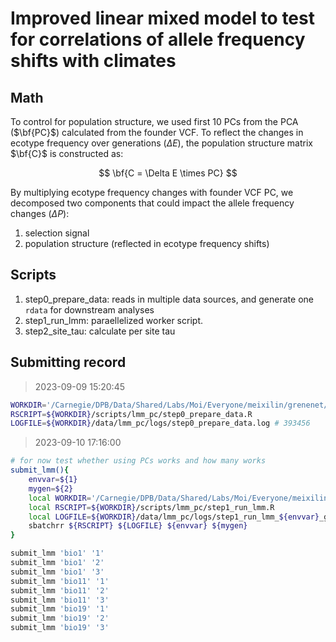 # Improved linear mixed model to test for correlations of allele frequency shifts with climates

## Math

To control for population structure, we used first 10 PCs from the PCA ($\bf{PC}$) calculated from the founder VCF.
To reflect the changes in ecotype frequency over generations ($\Delta E$), the population structure matrix $\bf{C}$ is constructed as:

$$
\bf{C = \Delta E \times PC}
$$

By multiplying ecotype frequency changes with founder VCF PC, we decomposed two components that could impact the allele frequency changes ($\Delta P$):

1. selection signal
2. population structure (reflected in ecotype frequency shifts)

## Scripts

1.  step0_prepare_data: reads in multiple data sources, and generate one `rdata` for downstream analyses
2.  step1_run_lmm: paraellelized worker script.
3.  step2_site_tau: calculate per site tau

## Submitting record

> 2023-09-09 15:20:45

```bash
WORKDIR='/Carnegie/DPB/Data/Shared/Labs/Moi/Everyone/meixilin/grenenet/analyses'
RSCRIPT=${WORKDIR}/scripts/lmm_pc/step0_prepare_data.R
LOGFILE=${WORKDIR}/data/lmm_pc/logs/step0_prepare_data.log # 393456
```

> 2023-09-10 17:16:00

```bash
# for now test whether using PCs works and how many works
submit_lmm(){
    envvar=${1}
    mygen=${2}
    local WORKDIR='/Carnegie/DPB/Data/Shared/Labs/Moi/Everyone/meixilin/grenenet/analyses'
    local RSCRIPT=${WORKDIR}/scripts/lmm_pc/step1_run_lmm.R
    local LOGFILE=${WORKDIR}/data/lmm_pc/logs/step1_run_lmm_${envvar}_gen${mygen}_testpc.log
    sbatchrr ${RSCRIPT} ${LOGFILE} ${envvar} ${mygen} 
}

submit_lmm 'bio1' '1'
submit_lmm 'bio1' '2'
submit_lmm 'bio1' '3'
submit_lmm 'bio11' '1'
submit_lmm 'bio11' '2'
submit_lmm 'bio11' '3'
submit_lmm 'bio19' '1'
submit_lmm 'bio19' '2'
submit_lmm 'bio19' '3'
```
